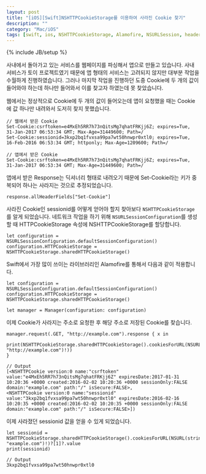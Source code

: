 ```yaml
---
layout: post
title: "[iOS][Swift]NSHTTPCookieStorage를 이용하여 사라진 Cookie 찾기"
description: ""
category: "Mac/iOS"
tags: [swift, ios, NSHTTPCookieStorage, Alamofire, NSURLSession, header, request, cookie]
---
```

{% include JB/setup %}

사내에서 돌아가고 있는 서비스를 웹페이지를 파싱해서 앱으로 만들고 있습니다. 사내 서비스가 토이 프로젝트였기 때문에 앱 형태의 서비스는 고려되지 않지만 대부분 작업을 수월하게 진행하였습니다. 그러나 마지막 작업을 진행하던 도중 Cookie에 두 개의 값이 들어와야 하는데 하나만 들어와서 이를 찾고자 하였는데 못 찾았습니다.

웹에서는 정상적으로 Cookie에 두 개의 값이 들어오는데 앱이 요청했을 때는 Cookie에 값 하나만 내려와서 도저히 찾지 못했습니다.

	// 웹에서 받은 Cookie
	Set-Cookie:csrftoken=e4MxEh5RR7h73nQitsMg7qhatFRKjj6Z; expires=Tue, 31-Jan-2017 06:53:34 GMT; Max-Age=31449600; Path=/
	Set-Cookie:sessionid=3kxp2bq1fvxsa99pa7wt50hnwpr0xtl0; expires=Tue, 16-Feb-2016 06:53:34 GMT; httponly; Max-Age=1209600; Path=/

	// 앱에서 받은 Cookie
	Set-Cookie:csrftoken=e4MxEh5RR7h73nQitsMg7qhatFRKjj6Z; expires=Tue, 31-Jan-2017 06:53:34 GMT; Max-Age=31449600; Path=/

앱에서 받은 Response는 딕셔너리 형태로 내려오기 때문에 Set-Cookie라는 키가 중복되어 하나는 사라지는 것으로 추정되었습니다.
	
	response.allHeaderFields["Set-Cookie"]

사라진 Cookie인 sessionid를 어떻게 얻어야 할지 찾아보다 `NSHTTPCookieStorage`를 알게 되었습니다. 네트워크 작업을 하기 위해 `NSURLSessionConfiguration`를 생성할 때 HTTPCookieStorage 속성에 NSHTTPCookieStorage를 할당합니다.

	let configuration = NSURLSessionConfiguration.defaultSessionConfiguration()
	configuration.HTTPCookieStorage = NSHTTPCookieStorage.sharedHTTPCookieStorage()

Swift에서 가장 많이 쓰이는 라이브러리인 Alamofire를 통해서 다음과 같이 적용합니다.

	let configuration = NSURLSessionConfiguration.defaultSessionConfiguration()
    configuration.HTTPCookieStorage = NSHTTPCookieStorage.sharedHTTPCookieStorage()
	
	let manager = Manager(configuration: configuration)

이제 Cookie가 사라지는 주소로 요청한 후 해당 주소로 저장된 Cookie를 찾습니다.

	manager.request(.GET, "http://example.com").response { x in
		print(NSHTTPCookieStorage.sharedHTTPCookieStorage().cookiesForURL(NSURL(string: "http://example.com")!))
	}

	// Output
	[<NSHTTPCookie version:0 name:"csrftoken" value:"e4MxEh5RR7h73nQitsMg7qhatFRKjj6Z" expiresDate:2017-01-31 10:20:36 +0000 created:2016-02-02 10:20:36 +0000 sessionOnly:FALSE domain:"example.com" path:"/" isSecure:FALSE>,
	<NSHTTPCookie version:0 name:"sessionid" value:"3kxp2bq1fvxsa99pa7wt50hnwpr0xtl0" expiresDate:2016-02-16 10:20:35 +0000 created:2016-02-02 10:20:35 +0000 sessionOnly:FALSE domain:"example.com" path:"/" isSecure:FALSE>])

이제 사라졌던 sessionid 값을 얻을 수 있게 되었습니다.

	let sessionid = NSHTTPCookieStorage.sharedHTTPCookieStorage().cookiesForURL(NSURL(string: "example.com")!)?[1]?.value
	print(sessionid)

	// Output
	3kxp2bq1fvxsa99pa7wt50hnwpr0xtl0

<br/><br/>